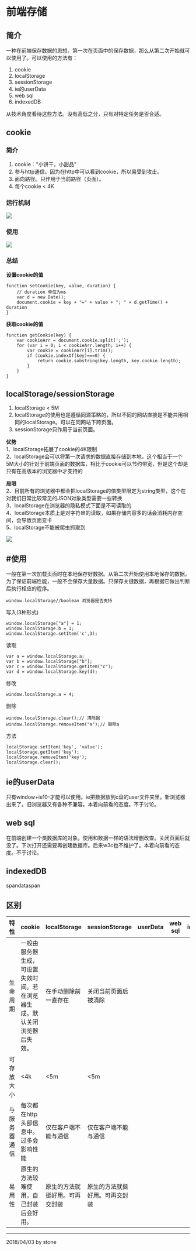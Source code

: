 # 前端存储
## 简介
一种在前端保存数据的思想。第一次在页面中的保存数据，那么从第二次开始就可以使用了。可以使用的方法有：  

1. cookie
2. localStorage
3. sessionStorage
4. ie的userData
5. web sql
6. indexedDB

从技术角度看待这些方法。没有高低之分，只有对特定任务是否合适。  

## cookie
### 简介

1. cookie："小饼干，小甜品"
2. 参与http通信。因为在http中可以看到cookie，所以易受到攻击。
3. 面向路径。只作用于当前路径（页面）。
4. 每个cookie < 4K

### 运行机制  
![](./image/cookie0.png)  

### 使用  
![](./image/cookie1.png)  

### 总结
**设置cookie的值**  

    function setCookie(key, value, duration) {
        // duration 单位为ms
        var d = new Date();
        document.cookie = key + "=" + value + "; " + d.getTime() + duration
    } 

**获取cookie的值**  

    function getCookie(key) {
        var cookieArr = document.cookie.split(';');
        for (var i = 0; i < cookieArr.length; i++) {
            var cookie = cookieArr[i].trim();
            if (cookie.indexOf(key)===0) {
                return cookie.substring(key.length, key.cookie.length);
            }
        }
    } 

## localStorage/sessionStorage  

1. localStorage < 5M  
2. localStorage的使用也是遵循同源策略的，所以不同的网站直接是不能共用相同的localStorage。可以在同网站下跨页面。  
3. sessionStorage只作用于当前页面。

**优势**  
1、localStorage拓展了cookie的4K限制  
2、localStorage会可以将第一次请求的数据直接存储到本地，这个相当于一个5M大小的针对于前端页面的数据库，相比于cookie可以节约带宽，但是这个却是只有在高版本的浏览器中才支持的  

**局限**    
2、目前所有的浏览器中都会把localStorage的值类型限定为string类型，这个在对我们日常比较常见的JSON对象类型需要一些转换  
3、localStorage在浏览器的隐私模式下面是不可读取的  
4、localStorage本质上是对字符串的读取，如果存储内容多的话会消耗内存空间，会导致页面变卡  
5、localStorage不能被爬虫抓取到  

![](./image/localstorage.jpg)  

## #使用  

一般在第一次加载页面时在本地保存好数据。从第二次开始使用本地保存的数据。为了保证前端性能，一般不会保存大量数据。只保存关键数据，再根据它做出判断后执行相应的程序。  

    window.localStorage//boolean 浏览器是否支持

写入(3种形式)  

    window.localStorage["a"] = 1;
    window.localStorage.b = 1;
    window.localStorage.setItem('c',3);

读取  

    var a = window.localStorage.a;
    var b = window.localStorage["b"];
    var c = window.localStorage.getItem("c");
    var d = window.localStorage.key(d);

修改  

    window.localStorage.a = 4;

删除  

    window.localStorage.clear();// 清除据
    window.localStorage.removeItem("a");// 删除a

方法  

    localStorage.setItem('key', 'value');
    localStorage.getItem('key');
    localStorage.removeItem('key');
    localStorage.clear();

## ie的userData

只有window+ie10-才能可以使用。ie把数据放到c盘的user文件夹里。新浏览器出来了。旧浏览器又有各种不兼容。本着向前看的态度。不于讨论。  

## web sql

在前端创建一个类数据库的对象。使用和数据一样的语法增删改查。关闭页面后就没了。下次打开还需要再创建数据库。后来w3c也不维护了。本着向前看的态度。不于讨论。  

## indexedDB

spandataspan

## 区别

|特性|cookie|localStorage|sessionStorage|userData|web sql|indexedDB|
|-|-|-|-|-|-|-|
|生命周期|一般由服务器生成，可设置失效时间。若在浏览器生成，默认关闭浏览器后失效。|在手动删除前一直存在|关闭当前页面后被清除||||
|可存放大小|<4k|<5m|<5m||||
|与服务器通信|每次都在http头部信息中。过多会影响性能|仅在客户端不能与通信|仅在客户端不能与通信||||
|易用性|原生的方法较难使用，自己封装后会好用。|原生的方法就挺好用。可再交封装|原生的方法就挺好用。可再交封装||||

---
2018/04/03 by stone
